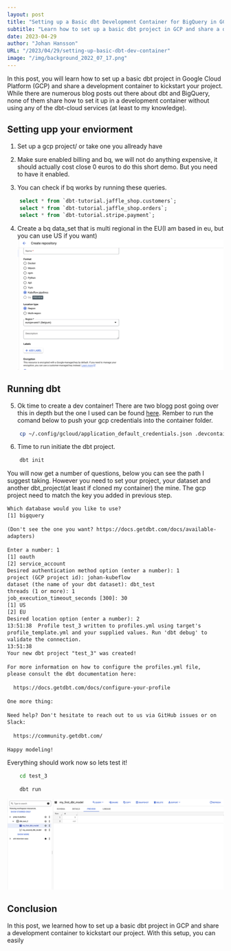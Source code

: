 ```yaml
---
layout: post
title: "Setting up a Basic dbt Development Container for BigQuery in GCP"
subtitle: "Learn how to set up a basic dbt project in GCP and share a development container to kickstart your project."
date: 2023-04-29
author: "Johan Hansson"
URL: "/2023/04/29/setting-up-basic-dbt-dev-container"
image: "/img/background_2022_07_17.png"
---
```


In this post, you will learn how to set up a basic dbt project in Google Cloud Platform (GCP) and share a development container to kickstart your project. While there are numerous blog posts out there about dbt and BigQuery, none of them share how to set it up in a development container without using any of the dbt-cloud services (at least to my knowledge).


## Setting upp your enviorment

1. Set up a gcp project/ or take one you allready have

2. Make sure enabled billing and bq, we will not do anything expensive, it should actually cost close 0 euros to do this short demo. But you need to have it enabled.

3. You can check if bq works by running these queries. 

```sql
    select * from `dbt-tutorial.jaffle_shop.customers`;
    select * from `dbt-tutorial.jaffle_shop.orders`;
    select * from `dbt-tutorial.stripe.payment`;
```


4. Create a bq data_set that is multi regional in the EU(I am based in eu, but you can use US if you want)
![Create dataset](/img/artifact_registry_kubeflow.png)

## Running dbt

5. Ok time to create a dev container! There are two blogg post going over this in depth but the one I used can be found [here](https://github.com/Njorda/basic-dbt-setup). Rember to run the comand below to push your gcp credentials into the container folder. 
```bash
    cp ~/.config/gcloud/application_default_credentials.json .devcontainer/application_default_credentials.json
```

6. Time to run initiate the dbt project. 
```bash
    dbt init 
```

You will now get a number of questions, below you can see the path I suggest taking. However you need to set your project, your dataset and another dbt_project(at least if cloned my container) the mine. The gcp project need to match the key you added in previous step. 

```
Which database would you like to use?
[1] bigquery

(Don't see the one you want? https://docs.getdbt.com/docs/available-adapters)

Enter a number: 1
[1] oauth
[2] service_account
Desired authentication method option (enter a number): 1
project (GCP project id): johan-kubeflow
dataset (the name of your dbt dataset): dbt_test
threads (1 or more): 1
job_execution_timeout_seconds [300]: 30
[1] US
[2] EU
Desired location option (enter a number): 2
13:51:38  Profile test_3 written to profiles.yml using target's profile_template.yml and your supplied values. Run 'dbt debug' to validate the connection.
13:51:38  
Your new dbt project "test_3" was created!

For more information on how to configure the profiles.yml file,
please consult the dbt documentation here:

  https://docs.getdbt.com/docs/configure-your-profile

One more thing:

Need help? Don't hesitate to reach out to us via GitHub issues or on Slack:

  https://community.getdbt.com/

Happy modeling!
```

Everything should work now so lets test it! 

```Bash
    cd test_3
```

```bash
    dbt run
```

![This should run dbt and populate your bq dataset.](/img/dbt_test_bq.png)

## Conclusion
In this post, we learned how to set up a basic dbt project in GCP and share a development container to kickstart our project. With this setup, you can easily